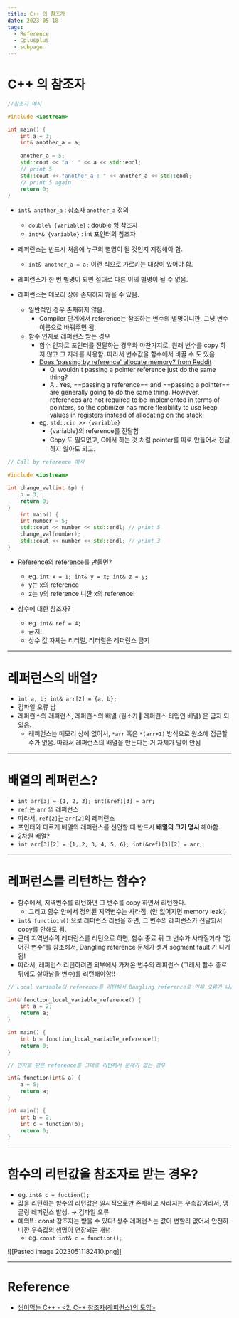 ```yaml
---
title: C++ 의 참조자
date: 2023-05-18
tags:
  - Reference
  - Cplusplus
  - subpage
---
```


# C++ 의 참조자

```cpp
//참조자 예시

#include <iostream>

int main() {
	int a = 3;
	int& another_a = a; 
	
	another_a = 5; 
	std::cout << "a : " << a << std::endl; 
	// print 5
	std::cout << "another_a : " << another_a << std::endl;
	// print 5 again
	return 0;
}
```

- `int& another_a` : 참조자 `another_a` 정의
	- `double% {variable}` : double 형 참조자
	- `int*& {variable}` : int 포인터의 참조자

- 레퍼런스는 반드시 처음에 누구의 별명이 될 것인지 지정해야 함.
	- `int& another_a = a;` 이런 식으로 가르키는 대상이 있어야 함.

- 레퍼런스가 한 번 별명이 되면 절대로 다른 이의 별명이 될 수 없음.

- 레퍼런스는 메모리 상에 존재하지 않을 수 있음.
	- 일반적인 경우 존재하지 않음.
		- Compiler 단계에서 reference는 참조하는 변수의 별명이니깐, 그냥 변수 이름으로 바꿔주면 됨.
	- 함수 인자로 레퍼런스 받는 경우
		- 함수 인자로 포인터를 전달하는 경우와 마찬가지로, 원래 변수를 copy 하지 않고 그 자레를 사용함. 따라서 변수값을 함수에서 바꿀 수 도 있음.
		- [Does 'passing by reference' allocate memory? from Reddit](https://www.reddit.com/r/cpp_questions/comments/sbdam8/does_passing_by_reference_allocate_memory/)
			- Q. wouldn't passing a pointer reference just do the same thing?
			- A . Yes, ==passing a reference== and ==passing a pointer== are generally going to do the same thing. However, references are not required to be implemented in terms of pointers, so the optimizer has more flexibility to use keep values in registers instead of allocating on the stack.
		- eg. `std::cin >> {variable}`
			- {variable}의 reference를 전달함
			- Copy 도 필요없고, C에서 하는 것 처럼 pointer를 따로 만들어서 전달하지 않아도 되고.

```cpp
// Call by reference 예시

#include <iostream>

int change_val(int &p) {
	p = 3;
	return 0;
}
	int main() { 
	int number = 5; 
	std::cout << number << std::endl; // print 5
	change_val(number); 
	std::cout << number << std::endl; // print 3
}
```

- Reference의 reference를 만들면?
	- eg. `int x = 1; int& y = x; int& z = y;` 
	- y는 x의 reference
	- z는 y의 reference 니깐 x의 reference!

- 상수에 대한 참조자?
	- eg. `int& ref = 4;`
	- 금지!
	- 상수 값 자체는 리터럴, 리터럴은 레퍼런스 금지

---

# 레퍼런스의 배열?

- `int a, b; int& arr[2] = {a, b};`
- 컴파일 오류 남
- 레퍼런스의 레퍼런스, 레퍼런스의 배열 (원소가 레퍼런스 타입인 배열) 은 금지 되있음. 
	- 레퍼런스는 메모리 상에 없어서, `*arr` 혹은 `*(arr+1)` 방식으로 원소에 접근할 수가 없음. 따라서 레퍼런스의 배열을 만든다는 거 자체가 말이 안됨

---

# 배열의 레퍼런스?

- `int arr[3] = {1, 2, 3}; int(&ref)[3] = arr;`
- `ref` 는 `arr` 의 레퍼런스
- 따라서, `ref[2]`는 `arr[2]`의 레퍼런스
- 포인터와 다르게 배열의 레퍼런스를 선언할 때 반드시 **배열의 크기 명시** 해야함.
- 2차원 배열?
- `int arr[3][2] = {1, 2, 3, 4, 5, 6}; int(&ref)[3][2] = arr;`

---

# 레퍼런스를 리턴하는 함수?

- 함수에서, 지역변수를 리턴하면 그 변수를 copy 하면서 리턴한다.
	- 그리고 함수 안에서 정의된 지역변수는 사라짐. (안 없어지면 memory leak!)
- `int& functioin()` 으로 레퍼런스 리턴을 하면, 그 변수의 레퍼런스가 전달되서 copy를 안해도 됨.
- 근데 지역변수의 레퍼런스를 리턴으로 하면, 함수 종료 뒤 그 변수가 사라질거라 "없어진 변수"를 참조해서, Dangling reference 문제가 생겨 segment fault 가 나게 됨! 
- 따라서, 레퍼런스 리턴하려면 외부에서 가져온 변수의 레퍼런스 (그래서 함수 종료 뒤에도 살아남을 변수)를 리턴해야함!!

```cpp
// Local variable의 reference를 리턴해서 Dangling reference로 인해 오류가 나는 경우 

int& function_local_variable_reference() {
	int a = 2;
	return a;
}

int main() { 
	int b = function_local_variable_reference();
	return 0;
}
```


```cpp
// 인자로 받은 reference를 그대로 리턴해서 문제가 없는 경우

int& function(int& a) {
	a = 5;
	return a; 
}

int main() { 
	int b = 2;
	int c = function(b); 
	return 0; 
}
```

---

# 함수의 리턴값을 참조자로 받는 경우?

- eg. `int& c = fuction();` 
- 값을 리턴하는 함수의 리턴값은 일시적으로만 존재하고 사라지는 우측값이라서, 댕글링 레퍼런스 발생. $\rightarrow$ 컴파일 오류
- 예외!! : const 참조자는 받을 수 있다! 상수 레퍼런스는 값이 변할리 없어서 안전하니깐 우측값의 생명이 연장되는 개념.
	- eg. `const int& c = function();`

![[Pasted image 20230511182410.png]]


---

# Reference

- [씹어먹는 C++ - <2. C++ 참조자(레퍼런스)의 도입>](https://modoocode.com/141)